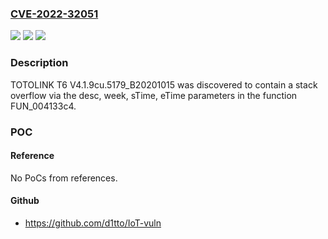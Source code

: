 ### [CVE-2022-32051](https://cve.mitre.org/cgi-bin/cvename.cgi?name=CVE-2022-32051)
![](https://img.shields.io/static/v1?label=Product&message=n%2Fa&color=blue)
![](https://img.shields.io/static/v1?label=Version&message=n%2Fa&color=blue)
![](https://img.shields.io/static/v1?label=Vulnerability&message=n%2Fa&color=brighgreen)

### Description

TOTOLINK T6 V4.1.9cu.5179_B20201015 was discovered to contain a stack overflow via the desc, week, sTime, eTime parameters in the function FUN_004133c4.

### POC

#### Reference
No PoCs from references.

#### Github
- https://github.com/d1tto/IoT-vuln

